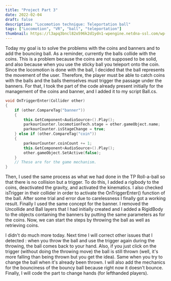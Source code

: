 ```yaml
---
title: "Project Part 3"
date: 2022-02-04
draft: false
description: "Locomotion technique: Teleportation ball"
tags: ["Locomotion", "VR", "ball", "teleportation"]
thumbnail: https://l3apq3bncl82o596k2d1ydn1-wpengine.netdna-ssl.com/wp-content/uploads/2019/06/KATloco_5.jpg
---
```


Today my goal is to solve the problems with the coins and banners and to add the bouncing ball. As a reminder, currently the balls collide with the coins.
This is a problem because the coins are not supposed to be solid, and also because when you use the sticky ball you teleport onto the coin.
Since the locomotion is done with the ball, I decided that the ball represents the movement of the user. Therefore, the player must be able to catch coins 
with the balls and the balls themselves must trigger the passage under the banners. For that, I took the part of the code already present initially for the management 
of the coins and banner, and I added it to my script Ball.cs.

```c++
void OnTriggerEnter(Collider other)
{
	if (other.CompareTag("banner"))
	{
		this.GetComponent<AudioSource>().Play();
		parkourCounter.locomotionTech.stage = other.gameObject.name;
		parkourCounter.isStageChange = true;
	} else if (other.CompareTag("coin"))
	{
		parkourCounter.coinCount += 1;
		this.GetComponent<AudioSource>().Play();
		other.gameObject.SetActive(false);
	}
	// These are for the game mechanism.
}
```

Then, I used the same process as what we had done in the TP Roll-a-ball so that there is no collision but a trigger. 
To do this, I added a rigibody to the coins, deactivated the gravity, and activated the kinematics. I also checked isTrigger in their collider in order to 
activate the OnTriggerEnter() function of the ball. After some trial and error due to carelessness I finally got a working result. 
Finally I used the same concept for the banner. I removed the Uncollide and Ball layers that I had initially created and I added a RigidBody to the objects 
containing the banners by putting the same parameters as for the coins. Now, we can start the steps by throwing the ball as well as retrieving coins.

I didn't do much more today. Next time I will correct other issues that I detected : when you throw the ball and use the trigger again during the throwing, 
the ball comes back to your hand. Also, if you just click on the trigger (without doing the throwing move) the ball is still thrown (well, it's more falling than 
being thrown but you get the idea). Same when you try to change the ball when it's already been thrown. I will also add the mechanics for the bounciness of the bouncy ball
because right now it doesn't bounce. Finally, I will code the part to change hands (for lefthanded players).
